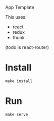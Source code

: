 App Template

This uses:

- react
- redux
- thunk

(todo is react-router)

# Install

    make install

# Run

    make serve
